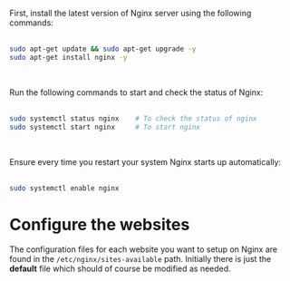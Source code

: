 <!-- TITLE: Install Nginx Server -->
<!-- SUBTITLE: ...on Linux Ubuntu Server 18.04 LTS -->

First, install the latest version of Nginx server using the following commands:<br><br>

```bash
sudo apt-get update && sudo apt-get upgrade -y
sudo apt-get install nginx -y
```
<br>

Run the following commands to start and check the status of Nginx:<br><br>

```bash
sudo systemctl status nginx    # To check the status of nginx
sudo systemctl start nginx     # To start nginx
```
<br>

Ensure every time you restart your system Nginx starts up automatically:<br><br>

```bash
sudo systemctl enable nginx
```

# Configure the websites
The configuration files for each website you want to setup on Nginx are found in the <code>/etc/nginx/sites-available</code> path. Initially there is just the **default** file which should of course be modified as needed.